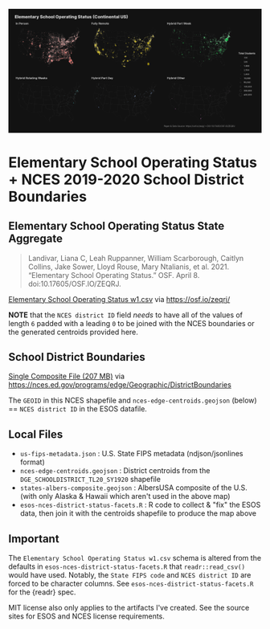 ![ESOS NCES Map](esos-facets.png)

# Elementary School Operating Status + NCES 2019-2020 School District Boundaries

## Elementary School Operating Status State Aggregate

> Landivar, Liana C, Leah Ruppanner, William Scarborough, Caitlyn Collins, Jake Sower, Lloyd Rouse, Mary Ntalianis, et al. 2021. “Elementary School Operating Status.” OSF. April 8. doi:10.17605/OSF.IO/ZEQRJ.

[Elementary School Operating Status w1.csv](https://files.osf.io/v1/resources/zeqrj/providers/osfstorage/606d08c651f7ae0239f50caf?action=download&direct&version=1) via <https://osf.io/zeqrj/>

**NOTE** that the `NCES district ID` field _needs_ to have all of the values of length `6` padded with a leading `0` to be joined with the NCES boundaries or the generated centroids provided here.

## School District Boundaries

[Single Composite File (207 MB)](https://nces.ed.gov/programs/edge/data/EDGE_SCHOOLDISTRICT_TL20_SY1920.zip) via <https://nces.ed.gov/programs/edge/Geographic/DistrictBoundaries>

The `GEOID` in this NCES shapefile and `nces-edge-centroids.geojson` (below) == `NCES district ID` in the ESOS datafile.

## Local Files

- `us-fips-metadata.json` : U.S. State FIPS metadata (ndjson/jsonlines format)
- `nces-edge-centroids.geojson` : District centroids from the `DGE_SCHOOLDISTRICT_TL20_SY1920` shapefile
- `states-albers-composite.geojson` : AlbersUSA composite of the U.S. (with only Alaska & Hawaii which aren't used in the above map)
- `esos-nces-district-status-facets.R` : R code to collect & "fix" the ESOS data, then join it with the centroids shapefile to produce the map above

## Important

The `Elementary School Operating Status w1.csv` schema is altered from the defaults in `esos-nces-district-status-facets.R` that `readr::read_csv()` would have used. Notably, the `State FIPS code` and `NCES district ID` are forced to be character columns. See `esos-nces-district-status-facets.R` for the {readr} spec.

MIT license also only applies to the artifacts I've created. See the source sites for ESOS and NCES license requirements.

